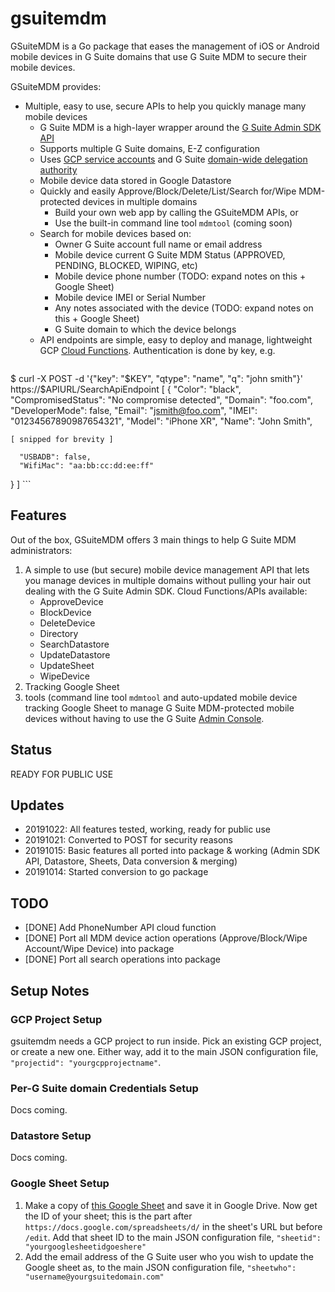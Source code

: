 # gsuitemdm
GSuiteMDM is a Go package that eases the management of iOS or Android mobile devices in G Suite domains that use G Suite MDM to secure their mobile devices.

GSuiteMDM provides:
* Multiple, easy to use, secure APIs to help you quickly manage many mobile devices 
	* G Suite MDM is a high-layer wrapper around the [G Suite Admin SDK API](https://developers.google.com/admin-sdk)
	* Supports multiple G Suite domains, E-Z configuration
	* Uses [GCP service accounts](https://developers.google.com/identity/protocols/OAuth2ServiceAccount) and G Suite [domain-wide delegation authority](https://gsuite-developers.googleblog.com/2012/11/domain-wide-delegation-of-authority-and.html)
	* Mobile device data stored in Google Datastore
	* Quickly and easily Approve/Block/Delete/List/Search for/Wipe MDM-protected devices in multiple domains
		* Build your own web app by calling the GSuiteMDM APIs, or
		* Use the built-in command line tool `mdmtool` (coming soon)
	* Search for mobile devices based on:
		* Owner G Suite account full name or email address
		* Mobile device current G Suite MDM Status (APPROVED, PENDING, BLOCKED, WIPING, etc)
		* Mobile device phone number (TODO: expand notes on this + Google Sheet)
		* Mobile device IMEI or Serial Number
		* Any notes associated with the device (TODO: expand notes on this + Google Sheet)
		* G Suite domain to which the device belongs
	* API endpoints are simple, easy to deploy and manage, lightweight GCP [Cloud Functions](https://cloud.google.com/functions/). Authentication is done by key, e.g. 
	```
$ curl -X POST -d '{"key": "$KEY", "qtype": "name", "q": "john smith"}' https://$APIURL/SearchApiEndpoint
[
   {
      "Color": "black",
      "CompromisedStatus": "No compromise detected",
      "Domain": "foo.com",
      "DeveloperMode": false,
      "Email": "jsmith@foo.com",
      "IMEI": "01234567890987654321",
      "Model": "iPhone XR",
      "Name": "John Smith",

	[ snipped for brevity ]

      "USBADB": false,
      "WifiMac": "aa:bb:cc:dd:ee:ff"
   }
]
	```

## Features
Out of the box, GSuiteMDM offers 3 main things to help G Suite MDM administrators:
1. A simple to use (but secure) mobile device management API that lets you manage devices in multiple domains without pulling your hair out dealing with the G Suite Admin SDK. Cloud Functions/APIs available:
	* ApproveDevice
	* BlockDevice
	* DeleteDevice
	* Directory 
	* SearchDatastore
	* UpdateDatastore
	* UpdateSheet
	* WipeDevice
2. Tracking Google Sheet
2. tools (command line tool `mdmtool` and auto-updated mobile device tracking Google Sheet to manage G Suite MDM-protected mobile devices without having to use the G Suite [Admin Console](https://admin.google.com/). 

## Status
READY FOR PUBLIC USE

## Updates
* 20191022: All features tested, working, ready for public use
* 20191021: Converted to POST for security reasons
* 20191015: Basic features all ported into package & working (Admin SDK API, Datastore, Sheets, Data conversion & merging)
* 20191014: Started conversion to go package

## TODO
* [DONE] Add PhoneNumber API cloud function
* [DONE] Port all MDM device action operations (Approve/Block/Wipe Account/Wipe Device) into package
* [DONE] Port all search operations into package

## Setup Notes

### GCP Project Setup
gsuitemdm needs a GCP project to run inside. Pick an existing GCP project, or create a new one. Either way, add it to the main JSON configuration file, `"projectid": "yourgcpprojectname"`. 

### Per-G Suite domain Credentials Setup
Docs coming. 

### Datastore Setup
Docs coming.

### Google Sheet Setup
1. Make a copy of [this Google Sheet](https://update.url) and save it in Google Drive. Now get the ID of your sheet; this is the part after `https://docs.google.com/spreadsheets/d/` in the sheet's URL but before `/edit`. Add that sheet ID to the main JSON configuration file, `"sheetid": "yourgooglesheetidgoeshere"`
2. Add the email address of the G Suite user who you wish to update the Google sheet as, to the main JSON configuration file, `"sheetwho": "username@yourgsuitedomain.com"`

